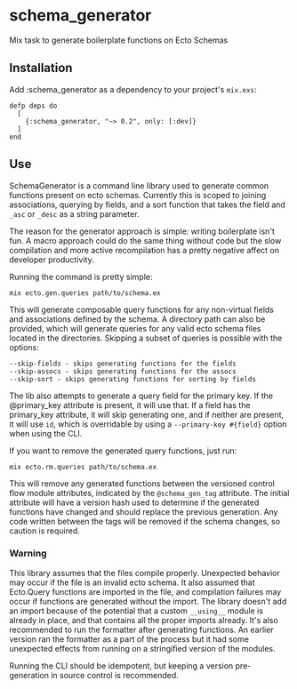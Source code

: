 # schema_generator

Mix task to generate boilerplate functions on Ecto Schemas

## Installation

Add :schema_generator as a dependency to your project's `mix.exs`:
```
defp deps do
  [
    {:schema_generator, "~> 0.2", only: [:dev]}
  ]
end
```

## Use

SchemaGenerator is a command line library used to generate common functions
present on ecto schemas. Currently this is scoped to joining associations,
querying by fields, and a sort function that takes the field and `_asc` or `_desc`
as a string parameter.

The reason for the generator approach is simple: writing boilerplate isn't fun.
A macro approach could do the same thing without code but the slow compilation 
and more active recompilation has a pretty negative affect on developer productivity.

Running the command is pretty simple:

```
mix ecto.gen.queries path/to/schema.ex
```

This will generate composable query functions for any non-virtual fields and associations 
defined by the schema. A directory path can also be provided, which will generate queries for 
any valid ecto schema files located in the directories.
Skipping a subset of queries is possible with the options:

```
--skip-fields - skips generating functions for the fields
--skip-assocs - skips generating functions for the assocs
--skip-sort - skips generating functions for sorting by fields
```

The lib also attempts to generate a query field for the primary key. If the @primary_key attribute
is present, it will use that. If a field has the primary_key attribute, it will skip generating one,
and if neither are present, it will use `id`, which is overridable by using a `--primary-key #{field}`
option when using the CLI.

If you want to remove the generated query functions, just run:

```
mix ecto.rm.queries path/to/schema.ex
```

This will remove any generated functions between the versioned control flow module attributes,
indicated by the `@schema_gen_tag` attribute. The initial attribute will have a version hash used
to determine if the generated functions have changed and should replace the previous generation.
Any code written between the tags will be removed if the schema changes, so caution is required.

### Warning
This library assumes that the files compile properly. Unexpected behavior may occur if the file is an
invalid ecto schema. It also assumed that Ecto.Query functions are imported in the file, and compilation 
failures may occur if functions are generated without the import. The library doesn't add an import because
of the potential that a custom `__using__` module is already in place, and that contains all the proper imports 
already. It's also recommended to run the formatter after generating functions. An earlier version ran the 
formatter as a part of the process but it had some unexpected effects from running on a stringified version
of the modules.

Running the CLI should be idempotent, but keeping a version pre-generation in source control is recommended.
